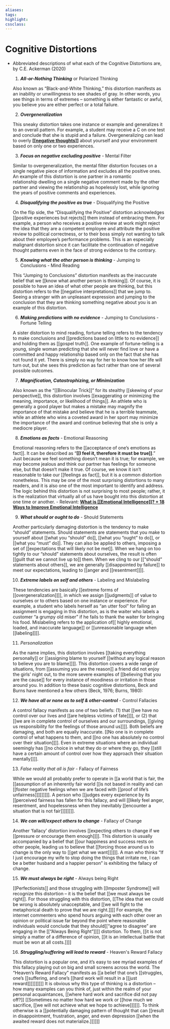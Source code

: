 ```yaml
---
aliases:  
tags:
highlight:  
cssclass:
---
```


# Cognitive Distortions

-   Abbreviated descriptions of what each of the Cognitive Distortions are, by C.E. Ackerman (2020)
    
    1.  _**All-or-Nothing Thinking**_ or Polarized Thinking
    
    Also known as “Black-and-White Thinking,” this distortion manifests as an inability or unwillingness to see shades of gray. In other words, you see things in terms of extremes – something is either fantastic or awful, you believe you are either perfect or a total failure.
    
    2.  _**Overgeneralization**_
    
    This sneaky distortion takes one instance or example and generalizes it to an overall pattern. For example, a student may receive a C on one test and conclude that she is stupid and a failure. Overgeneralizing can lead to overly **[[[negative thoughts]]](https://positivepsychology.com/positive-negative-emotions/)** about yourself and your environment based on only one or two experiences.
    
    3.  _**Focus on negative excluding positive**_ - Mental Filter
    
    Similar to overgeneralization, the mental filter distortion focuses on a single negative piece of information and excludes all the positive ones. An example of this distortion is one partner in a romantic relationship dwelling on a single negative comment made by the other partner and viewing the relationship as hopelessly lost, while ignoring the years of positive comments and experiences.
    
    4.  _**Disqualifying the positive as true**_ - Disqualifying the Positive
    
    On the flip side, the “Disqualifying the Positive” distortion acknowledges [[positive experiences but rejects]] them instead of embracing them. For example, a person who receives a positive review at work might reject the idea that they are a competent employee and attribute the positive review to political correctness, or to their boss simply not wanting to talk about their employee’s performance problems. This is an especially malignant distortion since it can facilitate the continuation of negative thought patterns even in the face of strong evidence to the contrary.
    
    5.  _**Knowing what the other person is thinking**_ - Jumping to Conclusions - Mind Reading
    
    This “Jumping to Conclusions” distortion manifests as the inaccurate belief that we [[know what another person is thinking]]. Of course, it is possible to have an idea of what other people are thinking, but this distortion refers to the [[negative interpretations]] that we jump to. Seeing a stranger with an unpleasant expression and jumping to the conclusion that they are thinking something negative about you is an example of this distortion.
    
    6.  _**Making predictions with no evidence**_ - Jumping to Conclusions - Fortune Telling
    
    A sister distortion to mind reading, fortune telling refers to the tendency to make conclusions and [[predictions based on little to no evidence]] and holding them as [[gospel truth]]. One example of fortune-telling is a young, single woman predicting that she will never find love or have a committed and happy relationship based only on the fact that she has not found it yet. There is simply no way for her to know how her life will turn out, but she sees this prediction as fact rather than one of several possible outcomes.
    
    7.  _**Magnification, Catastrophizing, or Minimization**_
    
    Also known as the “[[Binocular Trick]]” for its stealthy [[skewing of your perspective]], this distortion involves [[exaggerating or minimizing the meaning, importance, or likelihood of things]]. An athlete who is generally a good player but makes a mistake may magnify the importance of that mistake and believe that he is a terrible teammate, while an athlete who wins a coveted award in her sport may minimize the importance of the award and continue believing that she is only a mediocre player.
    
    8.  _**Emotions as facts**_ - Emotional Reasoning
    
    Emotional reasoning refers to the [[acceptance of one’s emotions as fact]]. It can be described as “**[[I feel it, therefore it must be true]]**.” Just because we feel something doesn’t mean it is true; for example, we may become jealous and think our partner has feelings for someone else, but that doesn’t make it true. Of course, we know it isn’t reasonable to take our [[feelings as fact]], but it is a common distortion nonetheless. This may be one of the most surprising distortions to many readers, and it is also one of the most important to identify and address. The logic behind this distortion is not surprising to most people; rather, it is the realization that virtually all of us have bought into this distortion at one time or another. - Relevant: **[What is [[Emotional Intelligence]]? + 18 Ways to Improve Emotional Intelligence](https://positivepsychology.com/emotional-intelligence-eq/)**
    
    9.  _**What should or ought to do**_ - Should Statements
    
    Another particularly damaging distortion is the tendency to make “should” statements. Should statements are statements that you make to yourself about [[what you “should” do]], [[what you “ought” to do]], or [[what you “must” do]]. They can also be applied to others, imposing a set of [[expectations that will likely not be met]]. When we hang on too tightly to our “should” statements about ourselves, the result is often [[guilt that we cannot live up to]] them. When we cling to our [[“should” statements about others]], we are generally [[disappointed by failure]] to meet our expectations, leading to [[anger and [[resentment]]]].
    
    10.  _**Extreme labels on self and others**_ - Labeling and Mislabeling
    
    These tendencies are basically [[extreme forms of [[overgeneralization]]]], in which we assign [[judgments]] of value to ourselves or to others based on one instance or experience. For example, a student who labels herself as “an utter fool” for failing an assignment is engaging in this distortion, as is the waiter who labels a customer “a grumpy old miser” if he fails to thank the waiter for bringing his food. Mislabeling refers to the application of[[ highly emotional, loaded, and inaccurate language]] or [[unreasonable language when [[labeling]]]].
    
    11.  _Personalization_
    
    As the name implies, this distortion involves [[taking everything personally]] or [[assigning blame to yourself [[without any logical reason to believe you are to blame]]]]. This distortion covers a wide range of situations, from [[assuming you are the reason]] a friend did not enjoy the girls’ night out, to the more severe examples of [[believing that you are the cause]] for every instance of moodiness or irritation in those around you. In addition to these basic cognitive distortions, Beck and Burns have mentioned a few others (Beck, 1976; Burns, 1980):
    
    12.  _**We have all or none as to self & other-control**_ - Control Fallacies
    
    A control fallacy manifests as one of two beliefs: (1) that [[we have no control over our lives and [[are helpless victims of fate]]]], or (2) that [[we are in complete control of ourselves and our surroundings, [[giving us responsibility for the feelings of those around us]]]]. Both beliefs are damaging, and both are equally inaccurate. [[No one is in complete control of what happens to them, and [[no one has absolutely no control over their situation]]]]. Even in extreme situations where an individual seemingly has [[no choice in what they do or where they go, they [[still have a certain amount of control over how they approach their situation mentally]]]].
    
    13.  _False reality that all is fair_ - Fallacy of Fairness
    
    While we would all probably prefer to operate in [[a world that is fair, the [[assumption of an inherently fair world [[is not based in reality and can [[foster negative feelings when we are faced with [[proof of life’s unfairness]]]]]]]]]. A person who [[judges every experience by its [[perceived fairness has fallen for this fallacy, and will [[likely feel anger, resentment, and hopelessness when they inevitably [[encounter a situation that is not fair]]]]]]]].
    
    14.  _**We can will/expect others to change**_ - Fallacy of Change
    
    Another ‘fallacy’ distortion involves [[expecting others to change if we [[pressure or encourage them enough]]]]. This distortion is usually accompanied by a belief that [[our happiness and success rests on other people, leading us to believe that [[forcing those around us to change is the only way to [[get what we want]]]]]]. A man who thinks “If I just encourage my wife to stop doing the things that irritate me, I can be a better husband and a happier person” is exhibiting the fallacy of change.
    
    15.  _**We must always be right**_ - Always being Right
    
    [[Perfectionists]] and those struggling with [[Imposter Syndrome]] will recognize this distortion – it is the belief that [[we must always be right]]. For those struggling with this distortion, [[The idea that we could be wrong is absolutely unacceptable, and [[we will fight to the metaphorical death to prove that we are right.]]]] For example, the internet commenters who spend hours arguing with each other over an opinion or political issue far beyond the point where reasonable individuals would conclude that they should[[“agree to disagree” are engaging in the [[“Always Being Right”]]]] distortion. To them, [[it is not simply a matter of a difference of opinion, [[it is an intellectual battle that must be won at all costs.]]]]
    
    16.  _**Struggling/suffering will lead to reward**_ - Heaven's Reward Fallacy
    
    This distortion is a popular one, and it’s easy to see myriad examples of this fallacy playing out on big and small screens across the world. The “Heaven’s Reward Fallacy” manifests as [[a belief that one’s [[struggles, one’s [[suffering, and one’s [[hard work will result in a [[just reward]]]]]]]]]] It is obvious why this type of thinking is a distortion – how many examples can you think of, just within the realm of your personal acquaintances, [[where hard work and sacrifice did not pay off?]] [[Sometimes no matter how hard we work or [[how much we sacrifice, [[we will not achieve what we hope to achieve]]]]]]. To think otherwise is a [[potentially damaging pattern of thought that can [[result in disappointment, frustration, anger, and even depression [[when the awaited reward does not materialize.]]]]]]